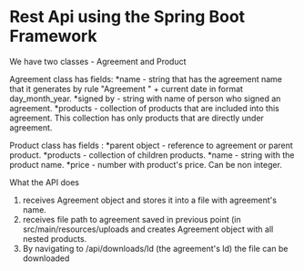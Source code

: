 # Rest Api using the Spring Boot Framework

We have two classes - Agreement and Product

Agreement class has fields:
*name - string that has the agreement name that it generates by rule "Agreement " + current date in format day_month_year.
*signed by - string with name of person who signed an agreement.
*products - collection of products that are included into this agreement. 
This collection has only products that are directly under agreement.
        
Product class has fields :
*parent object - reference to agreement or parent product.
*products - collection of children products.
*name - string with the product name.
*price - number with product's price. Can be non integer.

What the API does 
  1) receives Agreement object and stores it into a file with agreement's name.
  2) receives file path to agreement saved in previous point (in src/main/resources/uploads and creates Agreement object with all nested products. 
  3) By navigating to /api/downloads/Id (the agreement's Id) the file can be downloaded
